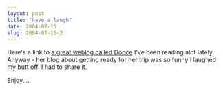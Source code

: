 ```yaml
---
layout: post
title: "have a laugh"
date: 2004-07-15
slug: 2004-07-15-2
---
```


Here&apos;s a link to  [ a great weblog called Dooce](http://www.dooce.com/)  I&apos;ve been reading alot lately.  Anyway - her blog about getting ready for her trip was so funny I laughed my butt off.  I had to share it.

Enjoy....
